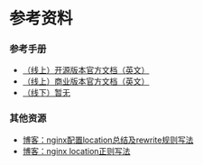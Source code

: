 # 参考资料

### 参考手册

- [（线上）开源版本官方文档（英文）](https://nginx.org/en/docs/)
- [（线上）商业版本官方文档（英文）](https://www.nginx.com/resources/admin-guide/)
- [（线下）暂无]()


### 其他资源

- [博客：nginx配置location总结及rewrite规则写法](http://seanlook.com/2015/05/17/nginx-location-rewrite/)
- [博客：nginx location正则写法](https://www.cnblogs.com/IPYQ/p/7889399.html)

